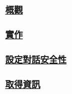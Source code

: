 # [概觀](event-notifications.md)  
# [實作](implement-event-notifications.md)  
# [設定對話安全性](configure-dialog-security-for-event-notifications.md)  
# [取得資訊](get-information-about-event-notifications.md)  
